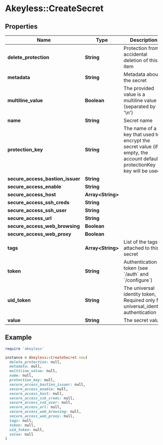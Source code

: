 # Akeyless::CreateSecret

## Properties

| Name | Type | Description | Notes |
| ---- | ---- | ----------- | ----- |
| **delete_protection** | **String** | Protection from accidental deletion of this item | [optional] |
| **metadata** | **String** | Metadata about the secret | [optional] |
| **multiline_value** | **Boolean** | The provided value is a multiline value (separated by &#39;\\n&#39;) | [optional] |
| **name** | **String** | Secret name |  |
| **protection_key** | **String** | The name of a key that used to encrypt the secret value (if empty, the account default protectionKey key will be used) | [optional] |
| **secure_access_bastion_issuer** | **String** |  | [optional] |
| **secure_access_enable** | **String** |  | [optional] |
| **secure_access_host** | **Array&lt;String&gt;** |  | [optional] |
| **secure_access_ssh_creds** | **String** |  | [optional] |
| **secure_access_ssh_user** | **String** |  | [optional] |
| **secure_access_url** | **String** |  | [optional] |
| **secure_access_web_browsing** | **Boolean** |  | [optional] |
| **secure_access_web_proxy** | **Boolean** |  | [optional] |
| **tags** | **Array&lt;String&gt;** | List of the tags attached to this secret | [optional] |
| **token** | **String** | Authentication token (see &#x60;/auth&#x60; and &#x60;/configure&#x60;) | [optional] |
| **uid_token** | **String** | The universal identity token, Required only for universal_identity authentication | [optional] |
| **value** | **String** | The secret value |  |

## Example

```ruby
require 'akeyless'

instance = Akeyless::CreateSecret.new(
  delete_protection: null,
  metadata: null,
  multiline_value: null,
  name: null,
  protection_key: null,
  secure_access_bastion_issuer: null,
  secure_access_enable: null,
  secure_access_host: null,
  secure_access_ssh_creds: null,
  secure_access_ssh_user: null,
  secure_access_url: null,
  secure_access_web_browsing: null,
  secure_access_web_proxy: null,
  tags: null,
  token: null,
  uid_token: null,
  value: null
)
```

